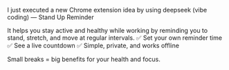 I just executed a new Chrome extension idea by using deepseek (vibe coding) — Stand Up Reminder

It helps you stay active and healthy while working by reminding you to stand, stretch, and move at regular intervals.
✅ Set your own reminder time
✅ See a live countdown
✅ Simple, private, and works offline

Small breaks = big benefits for your health and focus.
